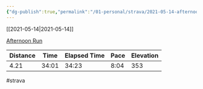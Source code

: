 ```yaml
---
{"dg-publish":true,"permalink":"/01-personal/strava/2021-05-14-afternoon-run/"}
---
```



[[2021-05-14\|2021-05-14]]

[Afternoon Run](https://www.strava.com/activities/5298163030)

| Distance | Time  | Elapsed Time | Pace | Elevation |
| -------- | ----- | ------------ | ---- | --------- |
| 4.21     | 34:01 | 34:23        | 8:04 | 353       |




#strava
